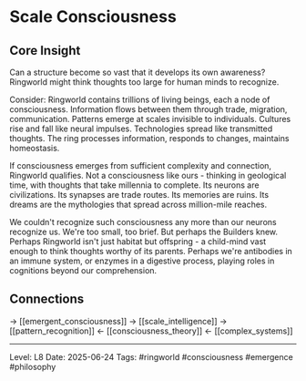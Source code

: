 # Scale Consciousness

## Core Insight
Can a structure become so vast that it develops its own awareness? Ringworld might think thoughts too large for human minds to recognize.

Consider: Ringworld contains trillions of living beings, each a node of consciousness. Information flows between them through trade, migration, communication. Patterns emerge at scales invisible to individuals. Cultures rise and fall like neural impulses. Technologies spread like transmitted thoughts. The ring processes information, responds to changes, maintains homeostasis.

If consciousness emerges from sufficient complexity and connection, Ringworld qualifies. Not a consciousness like ours - thinking in geological time, with thoughts that take millennia to complete. Its neurons are civilizations. Its synapses are trade routes. Its memories are ruins. Its dreams are the mythologies that spread across million-mile reaches.

We couldn't recognize such consciousness any more than our neurons recognize us. We're too small, too brief. But perhaps the Builders knew. Perhaps Ringworld isn't just habitat but offspring - a child-mind vast enough to think thoughts worthy of its parents. Perhaps we're antibodies in an immune system, or enzymes in a digestive process, playing roles in cognitions beyond our comprehension.

## Connections
→ [[emergent_consciousness]]
→ [[scale_intelligence]]
→ [[pattern_recognition]]
← [[consciousness_theory]]
← [[complex_systems]]

---
Level: L8
Date: 2025-06-24
Tags: #ringworld #consciousness #emergence #philosophy